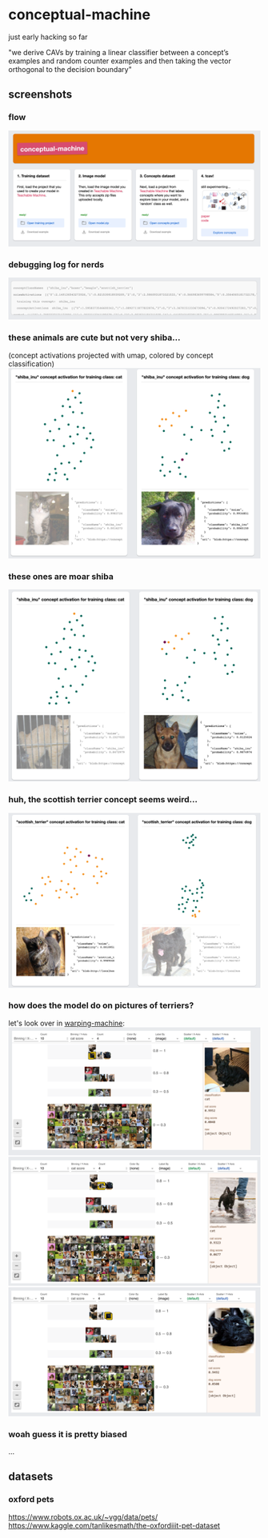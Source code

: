 # conceptual-machine
just early hacking so far

"we derive CAVs by training a linear classifier between a concept’s examples and random counter examples and then taking the vector orthogonal to the decision boundary"


## screenshots
### flow
![flow](docs/docs-1.png)

### debugging log for nerds
![debugging log for nerds](docs/docs-2.png)

### these animals are cute but not very shiba...
(concept activations projected with umap, colored by concept classification)
![these animals are cute but not very shiba...](docs/docs-3.png)

### these ones are moar shiba
![these ones are moar shiba](docs/docs-4.png)


### huh, the scottish terrier concept seems weird...
![huh, the scottish terrier concept seems weird](docs/docs-a-0.png)

### how does the model do on pictures of terriers?
let's look over in [warping-machine](https://github.com/kevinrobinson/warping-machine):
![how does the model do on pictures of terriers](docs/docs-a-1.png)
![how does the model do on pictures of terriers](docs/docs-a-2.png)
![how does the model do on pictures of terriers](docs/docs-a-3.png)

### woah guess it is pretty biased
...


## datasets
### oxford pets
https://www.robots.ox.ac.uk/~vgg/data/pets/
https://www.kaggle.com/tanlikesmath/the-oxfordiiit-pet-dataset
